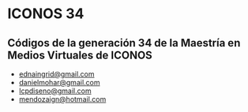 # ICONOS 34

## Códigos de la generación 34 de la Maestría en Medios Virtuales de ICONOS

* ednaingrid@gmail.com
* danielmohar@gmail.com
* lcpdiseno@gmail.com
* mendozaign@hotmail.com

